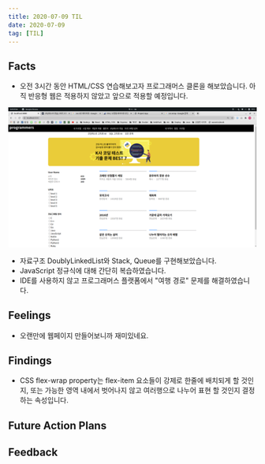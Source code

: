 ```yaml
---
title: 2020-07-09 TIL
date: 2020-07-09
tag: [TIL]
---
```


## Facts

- 오전 3시간 동안 HTML/CSS 연습해보고자 프로그래머스 클론을 해보았습니다. 아직 반응형 웹은 적용하지 않았고 앞으로 적용할 예정입니다.  
<img src="../../../images/programmers-clone.png">

- 자료구조 DoublyLinkedList와 Stack, Queue를 구현해보았습니다.
- JavaScript 정규식에 대해 간단히 복습하였습니다.
- IDE를 사용하지 않고 프로그래머스 플랫폼에서 "여행 경로" 문제를 해결하였습니다.

## Feelings

- 오랜만에 웹페이지 만들어보니까 재미있네요.

## Findings

- CSS flex-wrap property는 flex-item 요소들이 강제로 한줄에 배치되게 할 것인지, 또는 가능한 영역 내에서 벗어나지 않고 여러행으로 나누어 표현 할 것인지 결정하는 속성입니다.

## Future Action Plans

## Feedback
